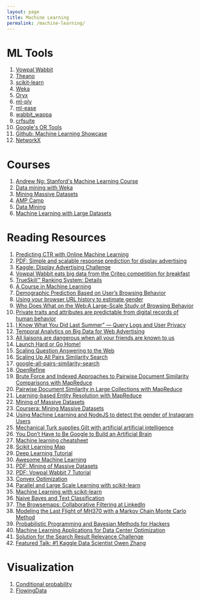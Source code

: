 ```yaml
---
layout: page
title: Machine Learning
permalink: /machine-learning/
---
```


ML Tools
========
1. [Vowpal Wabbit](https://github.com/JohnLangford/vowpal_wabbit)
2. [Theano](http://deeplearning.net/software/theano/index.html#)
3. [scikit-learn](http://scikit-learn.org/stable/index.html)
4. [Weka](http://www.cs.waikato.ac.nz/ml/weka/)
5. [Oryx](https://github.com/cloudera/oryx)
6. [ml-ply](http://mlpy.sourceforge.net/)
7. [ml-ease](http://engineering.linkedin.com/large-scale-machine-learning/open-sourcing-ml-ease)
8. [wabbit_wappa](https://pypi.python.org/pypi/wabbit_wappa/0.2.0#installation)
9. [crfsuite](https://github.com/chokkan/crfsuite)
10. [Google's OR Tools](https://developers.google.com/optimization/docs/installing)
11. [Github: Machine Learning Showcase](https://github.com/showcases/machine-learning?utm_content=bufferd51bb&utm_medium=social&utm_source=twitter.com&utm_campaign=buffer)
12. [NetworkX](https://networkx.github.io/documentation/latest/reference/algorithms.html)

Courses
=======
1. [Andrew Ng: Stanford's Machine Learning Course](https://www.youtube.com/watch?v=UzxYlbK2c7E)
2. [Data mining with Weka](http://www.cs.waikato.ac.nz/ml/weka/mooc/dataminingwithweka/)
3. [Mining Massive Datasets](https://class.coursera.org/mmds-001)
4. [AMP Camp](http://ampcamp.berkeley.edu)
5. [Data Mining](http://www.cs.utah.edu/~jeffp/teaching/cs5140.html)
6. [Machine Learning with Large Datasets](http://curtis.ml.cmu.edu/w/courses/index.php/Machine_Learning_with_Large_Datasets_10-605_in_Spring_2014)


Reading Resources
=================
1. [Predicting CTR with Online Machine Learning](http://mlwave.com/predicting-click-through-rates-with-online-machine-learning/)
2. [PDF: Simple and scalable response prediction for display advertising
](http://people.csail.mit.edu/romer/papers/TISTRespPredAds.pdf)
3. [Kaggle: Display Advertising Challenge](http://www.kaggle.com/c/criteo-display-ad-challenge/forums)
4. [Vowpal Wabbit eats big data from the Criteo competition for breakfast](http://fastml.com/vowpal-wabbit-eats-big-data-from-the-criteo-competition-for-breakfast/)
5. [TrueSkill™ Ranking System: Details](http://research.microsoft.com/en-us/projects/trueskill/details.aspx)
6. [A Course in Machine Learning](http://ciml.info/dl/v0_8/ciml-v0_8-all.pdf)
7. [Demographic Prediction Based on User’s Browsing Behavior](http://www2007.org/papers/paper686.pdf)
8. [Using your browser URL history to estimate gender](http://www.mikeonads.com/2008/07/13/using-your-browser-url-history-estimate-gender/)
9. [Who Does What on the Web:A Large-Scale Study of Browsing Behavior](http://www.aaai.org/ocs/index.php/ICWSM/ICWSM12/paper/viewFile/4660%26lt%3B/4975)
10. [Private traits and attributes are predictable from digital records of human behavior](http://www.pnas.org/content/110/15/5802.full.pdf%20html)
11. [I Know What You Did Last Summer” — Query Logs and User Privacy](http://www.cs.cmu.edu/afs/cs.cmu.edu/user/rosie/www/papers/cikm2007.kanon.pdf)
12. [Temporal Analytics on Big Data for Web Advertising](http://131.107.65.14/pubs/155806/timr-icde2012.pdf)
13. [All liaisons are dangerous when all your friends are known to us](http://arxiv.org/pdf/1012.5913.pdf)
14. [Launch Hard or Go Home!](http://www.idiap.ch/~fleuret/SMLD/2013/Vincent_Etter_-_Launch_Hard_or_Go_Home__Predicting_the_Success_of_Kickstarter_Campaigns.pdf)
15. [Scaling Question Answering to the Web](http://bernstein.iicm.tugraz.at:8080/Ressourcen/Theses/cguetl_diss/diss_html/literatur/Kapitel07/References/Kwok_et_al._2001/p242-kwok.pdf)
16. [Scaling Up All Pairs Similarity Search](http://www2007.org/papers/paper342.pdf)
17. [google-all-pairs-similarity-search](https://code.google.com/p/google-all-pairs-similarity-search/)
18. [OpenRefine](http://openrefine.org/)
19. [Brute Force and Indexed Approaches to Pairwise Document Similarity Comparisons with MapReduce](http://www.umiacs.umd.edu/~jimmylin/publications/Lin_SIGIR2009.pdf)
20. [Pairwise Document Similarity in Large Collections with MapReduce](http://www.ece.umd.edu/~oard/pdf/acl08elsayed2.pdf)
21. [Learning-based Entity Resolution with MapReduce](http://dbs.uni-leipzig.de/file/learning_based_er_with_mr.pdf)
22. [Mining of Massive Datasets](http://www.mmds.org/#ver21)
23. [Coursera: Mining Massive Datasets](https://www.coursera.org/course/mmds)
24. [Using Machine Learning and NodeJS to detect the gender of Instagram Users](http://totems.co/blog/machine-learning-nodejs-gender-instagram/)
25. [Mechanical Turk supplies Gilt with artificial artificial intelligence](http://searchcio.techtarget.com/feature/Mechanical-Turk-supplies-Gilt-with-artificial-artificial-intelligence)
26. [You Don’t Have to Be Google to Build an Artificial Brain](http://www.wired.com/2014/09/google-artificial-brain/)
27. [Machine learning cheatsheet](https://github.com/soulmachine/machine-learning-cheat-sheet)
28. [Scikit Learning Map](http://scikit-learn.org/stable/tutorial/machine_learning_map/)
29. [Deep Learning Tutorial](http://deeplearning.net/tutorial/intro.html)
30. [Awesome Machine Learning](https://github.com/josephmisiti/awesome-machine-learning)
31. [PDF: Mining of Massive Datasets](http://infolab.stanford.edu/~ullman/mmds/book.pdf)
32. [PDF: Vowpal Wabbit 7 Tutorial](https://github.com/JohnLangford/vowpal_wabbit/wiki/v7.0_tutorial.pdf)
33. [Convex Optimization](http://zinkov.com/posts/2013-08-13-vowpal-tutorial/)
34. [Parallel and Large Scale Learning with scikit-learn](https://kaggle2.blob.core.windows.net/prospector-files/1092/8e6cc338-54ea-4818-acff-8679f38cdd26/Parallel_Machine_Learning.pdf)
35. [Machine Learning with scikit-learn](https://kaggle2.blob.core.windows.net/prospector-files/1091/815dad0d-88d9-4b70-9117-fe7cee94879b/scikitlearn.pdf)
36. [Naive Bayes and Text Classification](http://sebastianraschka.com/Articles/2014_naive_bayes_1.html)
37. [The Browsemaps: Collaborative Filtering at LinkedIn](http://mitultiwari.net/docs/papers/browsemap.pdf)
38. [Modeling the Last Flight of MH370 with a Markov Chain Monte Carlo Method](http://nbviewer.ipython.org/github/myhrvold/MH370_MCMC/blob/master/MH370_MC_ConorMyhrvold.ipynb)
39. [Probabilistic Programming and Bayesian Methods for Hackers](http://nbviewer.ipython.org/github/CamDavidsonPilon/Probabilistic-Programming-and-Bayesian-Methods-for-Hackers/tree/master/)
40. [Machine Learning Applications for Data Center Optimization
](http://static.googleusercontent.com/media/www.google.com/en//about/datacenters/efficiency/internal/assets/machine-learning-applicationsfor-datacenter-optimization-finalv2.pdf)
41. [Solution for the Search Result Relevance Challenge](https://github.com/ChenglongChen/Kaggle_CrowdFlower/blob/master/Doc/Kaggle_CrowdFlower_ChenglongChen.pdf)
42. [Featured Talk: #1 Kaggle Data Scientist Owen Zhang](http://nycdatascience.com/featured-talk-1-kaggle-data-scientist-owen-zhang/)

Visualization
=============
1. [Conditional probability](http://setosa.io/conditional/)
2. [FlowingData](http://flowingdata.com/)
